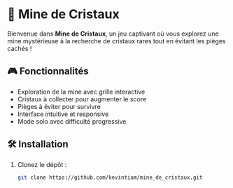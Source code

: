 # 💎 Mine de Cristaux

Bienvenue dans **Mine de Cristaux**, un jeu captivant où vous explorez une mine mystérieuse à la recherche de cristaux rares tout en évitant les pièges cachés !

## 🎮 Fonctionnalités

- Exploration de la mine avec grille interactive
- Cristaux à collecter pour augmenter le score
- Pièges à éviter pour survivre
- Interface intuitive et responsive
- Mode solo avec difficulté progressive

## 🛠 Installation

1. Clonez le dépôt :
   ```bash
   git clone https://github.com/kevintiam/mine_de_cristaux.git

